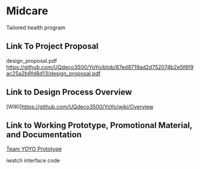 # Midcare
Tailored health program
## Link To Project Proposal
design_proposal.pdf
https://github.com/UQdeco3500/YoYo/blob/87ed8719ad2d752074b2e5f6f9ac25a2b6fd8d13/design_proposal.pdf
## Link to Design Process Overview
[WIKI]https://github.com/UQdeco3500/YoYo/wiki/Overview

## Link to Working Prototype, Promotional Material, and Documentation  
[Team YOYO Prototype](https://www.figma.com/file/twK711Rp8ojkd1WtZMg0NA/DECO3500-prototype?type=design&node-id=0%3A1&mode=design&t=IfqQAPCEmQdVXYWP-1)

iwatch interface code
